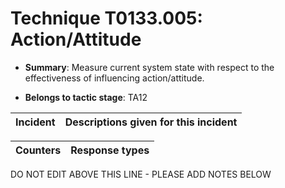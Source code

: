 # Technique T0133.005: Action/Attitude

* **Summary**: Measure current system state with respect to the effectiveness of influencing action/attitude.

* **Belongs to tactic stage**: TA12


| Incident | Descriptions given for this incident |
| -------- | -------------------- |



| Counters | Response types |
| -------- | -------------- |


DO NOT EDIT ABOVE THIS LINE - PLEASE ADD NOTES BELOW